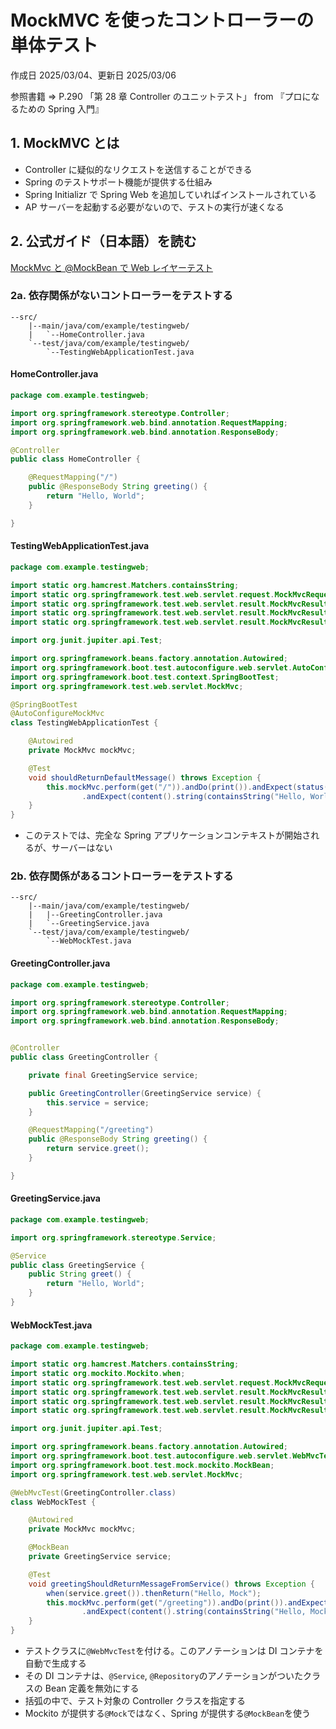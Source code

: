 # MockMVC を使ったコントローラーの単体テスト

作成日 2025/03/04、更新日 2025/03/06

参照書籍 => P.290 「第 28 章 Controller のユニットテスト」 from 『プロになるための Spring 入門』

## 1. MockMVC とは

- Controller に疑似的なリクエストを送信することができる
- Spring のテストサポート機能が提供する仕組み
- Spring Initializr で Spring Web を追加していればインストールされている
- AP サーバーを起動する必要がないので、テストの実行が速くなる

## 2. 公式ガイド（日本語）を読む

[MockMvc と @MockBean で Web レイヤーテスト](https://spring.pleiades.io/guides/gs/testing-web)

### 2a. 依存関係がないコントローラーをテストする

```text
--src/
    |--main/java/com/example/testingweb/
    |   `--HomeController.java
    `--test/java/com/example/testingweb/
        `--TestingWebApplicationTest.java
```

#### HomeController.java

```java
package com.example.testingweb;

import org.springframework.stereotype.Controller;
import org.springframework.web.bind.annotation.RequestMapping;
import org.springframework.web.bind.annotation.ResponseBody;

@Controller
public class HomeController {

    @RequestMapping("/")
    public @ResponseBody String greeting() {
        return "Hello, World";
    }

}
```

#### TestingWebApplicationTest.java

```java
package com.example.testingweb;

import static org.hamcrest.Matchers.containsString;
import static org.springframework.test.web.servlet.request.MockMvcRequestBuilders.get;
import static org.springframework.test.web.servlet.result.MockMvcResultHandlers.print;
import static org.springframework.test.web.servlet.result.MockMvcResultMatchers.content;
import static org.springframework.test.web.servlet.result.MockMvcResultMatchers.status;

import org.junit.jupiter.api.Test;

import org.springframework.beans.factory.annotation.Autowired;
import org.springframework.boot.test.autoconfigure.web.servlet.AutoConfigureMockMvc;
import org.springframework.boot.test.context.SpringBootTest;
import org.springframework.test.web.servlet.MockMvc;

@SpringBootTest
@AutoConfigureMockMvc
class TestingWebApplicationTest {

    @Autowired
    private MockMvc mockMvc;

    @Test
    void shouldReturnDefaultMessage() throws Exception {
        this.mockMvc.perform(get("/")).andDo(print()).andExpect(status().isOk())
                .andExpect(content().string(containsString("Hello, World")));
    }
}
```

- このテストでは、完全な Spring アプリケーションコンテキストが開始されるが、サーバーはない

### 2b. 依存関係があるコントローラーをテストする

```text
--src/
    |--main/java/com/example/testingweb/
    |   |--GreetingController.java
    |   `--GreetingService.java
    `--test/java/com/example/testingweb/
        `--WebMockTest.java
```

#### GreetingController.java

```java
package com.example.testingweb;

import org.springframework.stereotype.Controller;
import org.springframework.web.bind.annotation.RequestMapping;
import org.springframework.web.bind.annotation.ResponseBody;


@Controller
public class GreetingController {

    private final GreetingService service;

    public GreetingController(GreetingService service) {
        this.service = service;
    }

    @RequestMapping("/greeting")
    public @ResponseBody String greeting() {
        return service.greet();
    }

}
```

#### GreetingService.java

```java
package com.example.testingweb;

import org.springframework.stereotype.Service;

@Service
public class GreetingService {
    public String greet() {
        return "Hello, World";
    }
}
```

#### WebMockTest.java

```java
package com.example.testingweb;

import static org.hamcrest.Matchers.containsString;
import static org.mockito.Mockito.when;
import static org.springframework.test.web.servlet.request.MockMvcRequestBuilders.get;
import static org.springframework.test.web.servlet.result.MockMvcResultHandlers.print;
import static org.springframework.test.web.servlet.result.MockMvcResultMatchers.content;
import static org.springframework.test.web.servlet.result.MockMvcResultMatchers.status;

import org.junit.jupiter.api.Test;

import org.springframework.beans.factory.annotation.Autowired;
import org.springframework.boot.test.autoconfigure.web.servlet.WebMvcTest;
import org.springframework.boot.test.mock.mockito.MockBean;
import org.springframework.test.web.servlet.MockMvc;

@WebMvcTest(GreetingController.class)
class WebMockTest {

    @Autowired
    private MockMvc mockMvc;

    @MockBean
    private GreetingService service;

    @Test
    void greetingShouldReturnMessageFromService() throws Exception {
        when(service.greet()).thenReturn("Hello, Mock");
        this.mockMvc.perform(get("/greeting")).andDo(print()).andExpect(status().isOk())
                .andExpect(content().string(containsString("Hello, Mock")));
    }
}
```

- テストクラスに`@WebMvcTest`を付ける。このアノテーションは DI コンテナを自動で生成する
- その DI コンテナは、`@Service`, `@Repository`のアノテーションがついたクラスの Bean 定義を無効にする
- 括弧の中で、テスト対象の Controller クラスを指定する
- Mockito が提供する`@Mock`ではなく、Spring が提供する`@MockBean`を使う

